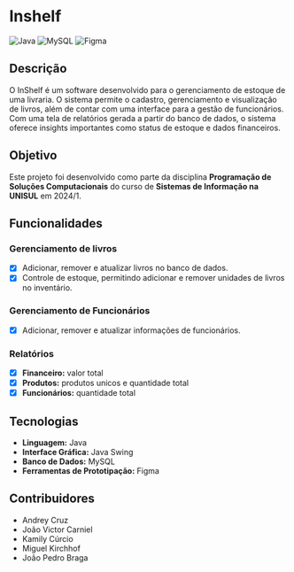 # Inshelf
![Java](https://img.shields.io/badge/java-%23ED8B00.svg?style=for-the-badge&logo=openjdk&logoColor=white) ![MySQL](https://img.shields.io/badge/mysql-4479A1.svg?style=for-the-badge&logo=mysql&logoColor=white) ![Figma](https://img.shields.io/badge/figma-%23F24E1E.svg?style=for-the-badge&logo=figma&logoColor=white)

## Descrição
O InShelf é um software desenvolvido para o gerenciamento de estoque de uma livraria. O sistema permite o cadastro, gerenciamento e visualização de livros, além de contar com uma interface para a gestão de funcionários. Com uma tela de relatórios gerada a partir do banco de dados, o sistema oferece insights importantes como status de estoque e dados financeiros.

## Objetivo
Este projeto foi desenvolvido como parte da disciplina **Programação de Soluções Computacionais** do curso de **Sistemas de Informação na UNISUL** em 2024/1.

## Funcionalidades
### Gerenciamento de livros
- [x] Adicionar, remover e atualizar livros no banco de dados.
- [x] Controle de estoque, permitindo adicionar e remover unidades de livros no inventário.

### Gerenciamento de Funcionários
- [x] Adicionar, remover e atualizar informações de funcionários.

### Relatórios
- [x] **Financeiro:** valor total
- [x] **Produtos:** produtos unicos e quantidade total
- [x] **Funcionários:** quantidade total

## Tecnologias
- **Linguagem:** Java
- **Interface Gráfica:** Java Swing
- **Banco de Dados:** MySQL
- **Ferramentas de Prototipação:** Figma

## Contribuidores
* Andrey Cruz 
* João Victor Carniel
* Kamily Cúrcio
* Miguel Kirchhof
* João Pedro Braga
